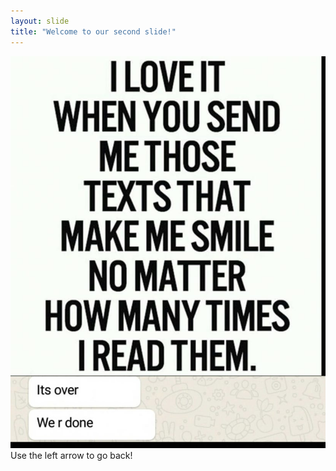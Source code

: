 ```yaml
---
layout: slide
title: "Welcome to our second slide!"
---
```

![self made meme](https://github.com/piyushchandra357/github-slideshow/blob/my-slide/sed.jpeg)
Use the left arrow to go back!
